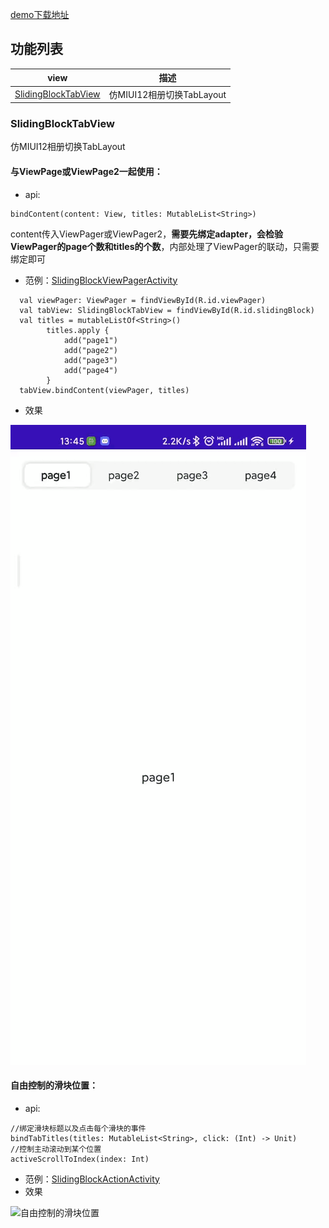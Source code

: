 [demo下载地址](/apk/app-debug.apk)

## 功能列表

| view                | 描述                      |
| ------------------- | ------------------------- |
| [SlidingBlockTabView](/uikit/src/main/java/com/zhangjian/uikit/tab/SlidingBlockTabView.kt) | 仿MIUI12相册切换TabLayout |

### SlidingBlockTabView

仿MIUI12相册切换TabLayout

#### 与ViewPage或ViewPage2一起使用：

- api:
```
bindContent(content: View, titles: MutableList<String>)
```
content传入ViewPager或ViewPager2，**需要先绑定adapter，会检验ViewPager的page个数和titles的个数**，内部处理了ViewPager的联动，只需要绑定即可

- 范例：[SlidingBlockViewPagerActivity](/app/src/main/java/com/zhangjian/samp/slidingblock/SlidingBlockViewPagerActivity.kt)
```
  val viewPager: ViewPager = findViewById(R.id.viewPager)
  val tabView: SlidingBlockTabView = findViewById(R.id.slidingBlock)
  val titles = mutableListOf<String>()
        titles.apply {
            add("page1")
            add("page2")
            add("page3")
            add("page4")
        }
  tabView.bindContent(viewPager, titles)
```
- 效果

![与ViewPage或ViewPage2一起使用](/image/与ViewPage或ViewPage2一起使用.gif)

#### 自由控制的滑块位置：

- api:
```
//绑定滑块标题以及点击每个滑块的事件
bindTabTitles(titles: MutableList<String>, click: (Int) -> Unit)
//控制主动滚动到某个位置
activeScrollToIndex(index: Int)
```
- 范例：[SlidingBlockActionActivity](/app/src/main/java/com/zhangjian/samp/slidingblock/SlidingBlockActionActivity.kt)
- 效果

![自由控制的滑块位置](/image/自由控制的滑块位置.gif)